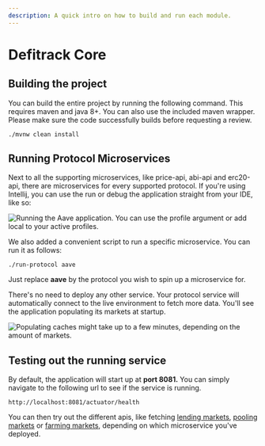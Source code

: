 ```yaml
---
description: A quick intro on how to build and run each module.
---
```


# Defitrack Core

## Building the project

You can build the entire project by running the following command. This requires maven and java 8+. You can also use the included maven wrapper. Please make sure the code successfully builds before requesting a review.

```
./mvnw clean install
```

## Running Protocol Microservices

Next to all the supporting microservices, like price-api, abi-api and erc20-api, there are microservices for every supported protocol. If you're using Intellij, you can use the run or debug the application straight from your IDE, like so:

![Running the Aave application. You can use the profile argument or add local to your active profiles.](../.gitbook/assets/Screenshot\_20220531\_132700.png)

We also added a convenient script to run a specific microservice. You can run it as follows:

```
./run-protocol aave
```

Just replace **aave** by the protocol you wish to spin up a microservice for.

There's no need to deploy any other service. Your protocol service will automatically connect to the live environment to fetch more data. You'll see the application populating its markets at startup.

![Populating caches might take up to a few minutes, depending on the amount of markets.](<../.gitbook/assets/Screenshot\_20220531\_134904 (1).png>)

## Testing out the running service

By default, the application will start up at **port 8081.** You can simply navigate to the following url to see if the service is running.

```
http://localhost:8081/actuator/health
```

You can then try out the different apis, like fetching [lending markets](../web3-building-blocks/lending/lending-markets.md), [pooling markets](../web3-building-blocks/liquidity-pools/pooling-markets.md) or [farming markets](../web3-building-blocks/farming/farming-markets.md), depending on which microservice you've deployed.
